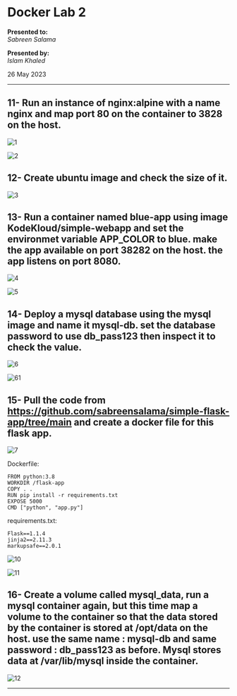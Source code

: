# Docker Lab 2

**Presented to:**    
_Sabreen Salama_    

**Presented by:**   
_Islam Khaled_    

26 May 2023

-----------------------------------------
## 11- Run an instance of nginx:alpine with a name nginx and map port 80 on the container to 3828 on the host.

![1](https://github.com/eslamkhaled560/Sprints-Tasks/assets/54172897/81d379b0-1127-4360-a8cd-221566e4ddee)

![2](https://github.com/eslamkhaled560/Sprints-Tasks/assets/54172897/e430ca3c-1ec9-4d9c-8bb0-32e4e57d2fa8)

## 12- Create ubuntu image and check the size of it.

![3](https://github.com/eslamkhaled560/Sprints-Tasks/assets/54172897/60266130-95a4-4a0a-b5cd-22aab000009c)

## 13- Run a container named blue-app using image KodeKloud/simple-webapp and set the environmet variable APP_COLOR to blue. make the app available on port 38282 on the host. the app listens on port 8080.

![4](https://github.com/eslamkhaled560/Sprints-Tasks/assets/54172897/44bec7b4-dae6-49c9-bbfc-d0b0abc0799d)

![5](https://github.com/eslamkhaled560/Sprints-Tasks/assets/54172897/2cd571da-8a74-436a-aa15-4d04a46c1b31)

## 14- Deploy a mysql database using the mysql image and name it mysql-db. set the database password to use db_pass123 then inspect it to check the value.

![6](https://github.com/eslamkhaled560/Sprints-Tasks/assets/54172897/79ae432b-6653-408c-9ab5-6a1dce98f1a0)

![61](https://github.com/eslamkhaled560/Sprints-Tasks/assets/54172897/5b9efdfb-7538-4e7c-9871-72f2cc863b80)

## 15- Pull the code from https://github.com/sabreensalama/simple-flask-app/tree/main and create a docker file for this flask app.

![7](https://github.com/eslamkhaled560/Sprints-Tasks/assets/54172897/25be8b9d-6bd2-487d-8cee-3dbab4979a99)

Dockerfile:
```
FROM python:3.8
WORKDIR /flask-app
COPY . .
RUN pip install -r requirements.txt
EXPOSE 5000
CMD ["python", "app.py"]
```

requirements.txt:
```
Flask==1.1.4
jinja2==2.11.3
markupsafe==2.0.1
```

![10](https://github.com/eslamkhaled560/Sprints-Tasks/assets/54172897/2f051e54-87c9-4f76-b2b4-e09bfd633747)

![11](https://github.com/eslamkhaled560/Sprints-Tasks/assets/54172897/537fd918-f7c1-47b1-8ad4-d83c353664e1)

## 16- Create a volume called mysql_data, run a mysql container again, but this time map a volume to the container so that the data stored by the container is stored at /opt/data on the host. use the same name : mysql-db and same password : db_pass123 as before. Mysql stores data at /var/lib/mysql inside the container.

![12](https://github.com/eslamkhaled560/Sprints-Tasks/assets/54172897/8a4bca5d-c5f0-4419-8403-101e064b0f92)

-----------------------------------------
